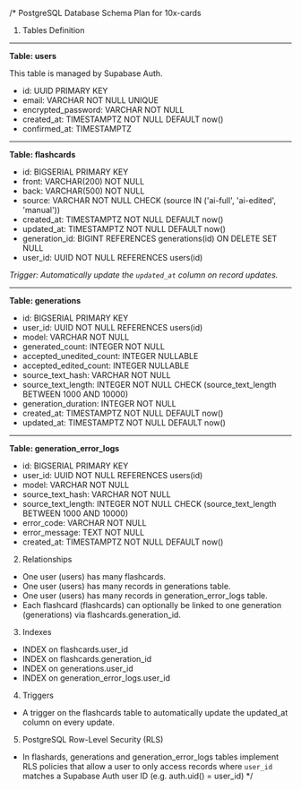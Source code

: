/\* PostgreSQL Database Schema Plan for 10x-cards

1. Tables Definition

---

**Table: users**

This table is managed by Supabase Auth.

- id: UUID PRIMARY KEY
- email: VARCHAR NOT NULL UNIQUE
- encrypted_password: VARCHAR NOT NULL
- created_at: TIMESTAMPTZ NOT NULL DEFAULT now()
- confirmed_at: TIMESTAMPTZ

---

**Table: flashcards**

- id: BIGSERIAL PRIMARY KEY
- front: VARCHAR(200) NOT NULL
- back: VARCHAR(500) NOT NULL
- source: VARCHAR NOT NULL CHECK (source IN ('ai-full', 'ai-edited', 'manual'))
- created_at: TIMESTAMPTZ NOT NULL DEFAULT now()
- updated_at: TIMESTAMPTZ NOT NULL DEFAULT now()
- generation_id: BIGINT REFERENCES generations(id) ON DELETE SET NULL
- user_id: UUID NOT NULL REFERENCES users(id)

_Trigger: Automatically update the `updated_at` column on record updates._

---

**Table: generations**

- id: BIGSERIAL PRIMARY KEY
- user_id: UUID NOT NULL REFERENCES users(id)
- model: VARCHAR NOT NULL
- generated_count: INTEGER NOT NULL
- accepted_unedited_count: INTEGER NULLABLE
- accepted_edited_count: INTEGER NULLABLE
- source_text_hash: VARCHAR NOT NULL
- source_text_length: INTEGER NOT NULL CHECK (source_text_length BETWEEN 1000 AND 10000)
- generation_duration: INTEGER NOT NULL
- created_at: TIMESTAMPTZ NOT NULL DEFAULT now()
- updated_at: TIMESTAMPTZ NOT NULL DEFAULT now()

---

**Table: generation_error_logs**

- id: BIGSERIAL PRIMARY KEY
- user_id: UUID NOT NULL REFERENCES users(id)
- model: VARCHAR NOT NULL
- source_text_hash: VARCHAR NOT NULL
- source_text_length: INTEGER NOT NULL CHECK (source_text_length BETWEEN 1000 AND 10000)
- error_code: VARCHAR NOT NULL
- error_message: TEXT NOT NULL
- created_at: TIMESTAMPTZ NOT NULL DEFAULT now()

2. Relationships

- One user (users) has many flashcards.
- One user (users) has many records in generations table.
- One user (users) has many records in generation_error_logs table.
- Each flashcard (flashcards) can optionally be linked to one generation (generations) via flashcards.generation_id.

3. Indexes

- INDEX on flashcards.user_id
- INDEX on flashcards.generation_id
- INDEX on generations.user_id
- INDEX on generation_error_logs.user_id

4. Triggers

- A trigger on the flashcards table to automatically update the updated_at column on every update.

5. PostgreSQL Row-Level Security (RLS)

- In flashards, generations and generation_error_logs tables implement RLS policies that allow a user to only access records where `user_id` matches a Supabase Auth user ID (e.g. auth.uid() = user_id)
  \*/
